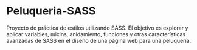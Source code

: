 # Peluqueria-SASS
Proyecto de práctica de estilos utilizando SASS. El objetivo es explorar y aplicar variables, mixins, anidamiento, funciones y otras características avanzadas de SASS en el diseño de una página web para una peluquería.
